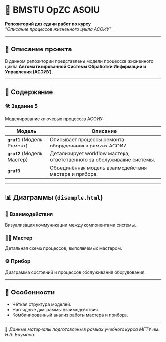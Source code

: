 # 🚀 BMSTU OpZC ASOIU

**Репозиторий для сдачи работ по курсу**  
*"Описание процессов жизненного цикла АСОИУ"*  

---

## 📌 Описание проекта

В данном репозитории представлены модели процессов жизненного цикла **Автоматизированной Системы Обработки Информации и Управления (АСОИУ)**.  

---

## 📂 Содержание  

### 🛠 **Задание 5**  
Моделирование ключевых процессов АСОИУ:  

| Модель                     | Описание                                                                 |
|----------------------------|--------------------------------------------------------------------------|
| **`graf1`** (Модель Ремонт) | Описывает процессы ремонта оборудования в рамках АСОИУ.                 |
| **`graf2`** (Модель Мастер) | Детализирует workflow мастера, ответственного за обслуживание системы. |
| **`graf3`**                | Объединённая модель взаимодействия мастера и прибора.                  |

---

## 📊 Диаграммы (`disample.html`)  

### 🔄 **Взаимодействия**  
Визуализация коммуникации между компонентами системы.  

### 👨‍🔧 **Мастер**  
Детальная схема процессов, выполняемых мастером.  

### ⚙️ **Прибор**  
Диаграмма состояний и процессов обслуживания оборудования.  

---

## 🎨 Особенности  
- Чёткая структура моделей.  
- Наглядные диаграммы взаимодействия.  
- Комбинированный анализ работы мастера и прибора.  

---

🚧 *Данные материалы подготовлены в рамках учебного курса МГТУ им. Н.Э. Баумана.*  